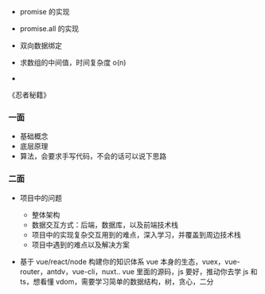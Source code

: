 - promise 的实现
- promise.all 的实现
- 双向数据绑定

- 求数组的中间值，时间复杂度 o(n)
-

《忍者秘籍》

### 一面

- 基础概念
- 底层原理
- 算法，会要求手写代码，不会的话可以说下思路

### 二面

- 项目中的问题

  - 整体架构
  - 数据交互方式：后端，数据库，以及前端技术栈
  - 项目中的实现复杂交互用到的难点，深入学习，并覆盖到周边技术栈
  - 项目中遇到的难点以及解决方案

- 基于 vue/react/node 构建你的知识体系
  vue 本身的生态，vuex，vue-router，antdv，vue-cli，nuxt..
  vue 里面的源码，js 要好，推动你去学 js 和 ts，想看懂 vdom，需要学习简单的数据结构，树，贪心，二分


